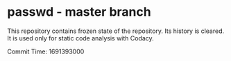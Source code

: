 # passwd - master branch

This repository contains frozen state of the repository.
Its history is cleared. It is used only for static code
analysis with Codacy.

Commit Time: 1691393000